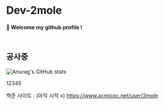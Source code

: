 # Dev-2mole

####  :wave: Welcome my github profile !
   
## <br> 공사중 </br>
![Anurag's GitHub stats](https://github-readme-stats.vercel.app/api?username=Dev-2mole&show_icons=true&theme=radical)
 
12345

백준 사이트 : (아직 시작 x)
https://www.acmicpc.net/user/2mole


